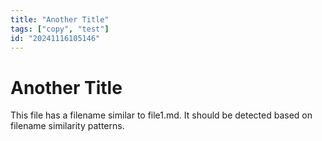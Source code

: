 ```yaml
---
title: "Another Title"
tags: ["copy", "test"]
id: "20241116105146"
---
```


# Another Title

This file has a filename similar to file1.md.
It should be detected based on filename similarity patterns.
